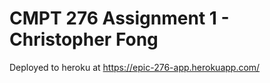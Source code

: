 # CMPT 276 Assignment 1 - Christopher Fong

Deployed to heroku at https://epic-276-app.herokuapp.com/
